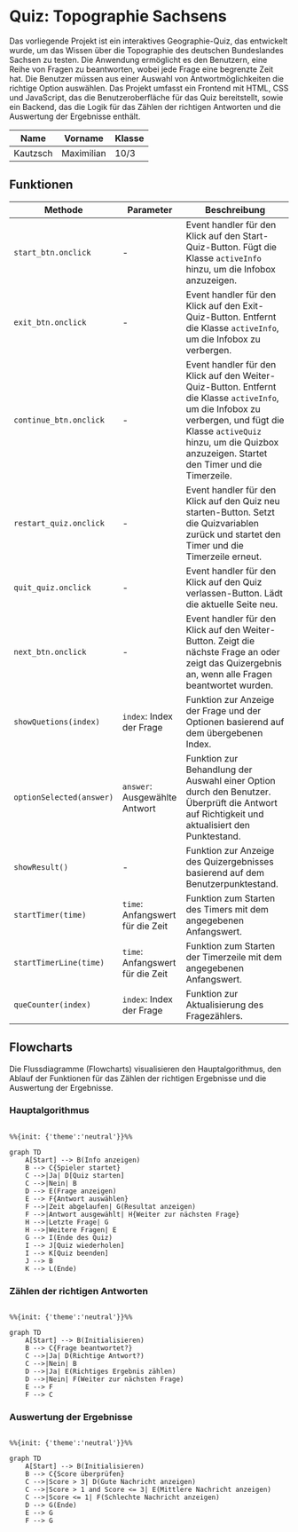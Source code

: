 # Quiz: Topographie Sachsens

Das vorliegende Projekt ist ein interaktives Geographie-Quiz, das entwickelt wurde, um das Wissen über die Topographie des deutschen Bundeslandes Sachsen zu testen. Die Anwendung ermöglicht es den Benutzern, eine Reihe von Fragen zu beantworten, wobei jede Frage eine begrenzte Zeit hat. Die Benutzer müssen aus einer Auswahl von Antwortmöglichkeiten die richtige Option auswählen. Das Projekt umfasst ein Frontend mit HTML, CSS und JavaScript, das die Benutzeroberfläche für das Quiz bereitstellt, sowie ein Backend, das die Logik für das Zählen der richtigen Antworten und die Auswertung der Ergebnisse enthält.

| Name     | Vorname    | Klasse |
| -------- | ---------- | ------ |
| Kautzsch | Maximilian | 10/3   |

## Funktionen

| Methode                  | Parameter                        | Beschreibung                                                                                                                                                                                                                    |
| ------------------------ | -------------------------------- | ------------------------------------------------------------------------------------------------------------------------------------------------------------------------------------------------------------------------------- |
| `start_btn.onclick`      | -                                | Event handler für den Klick auf den Start-Quiz-Button. Fügt die Klasse `activeInfo` hinzu, um die Infobox anzuzeigen.                                                                                                           |
| `exit_btn.onclick`       | -                                | Event handler für den Klick auf den Exit-Quiz-Button. Entfernt die Klasse `activeInfo`, um die Infobox zu verbergen.                                                                                                            |
| `continue_btn.onclick`   | -                                | Event handler für den Klick auf den Weiter-Quiz-Button. Entfernt die Klasse `activeInfo`, um die Infobox zu verbergen, und fügt die Klasse `activeQuiz` hinzu, um die Quizbox anzuzeigen. Startet den Timer und die Timerzeile. |
| `restart_quiz.onclick`   | -                                | Event handler für den Klick auf den Quiz neu starten-Button. Setzt die Quizvariablen zurück und startet den Timer und die Timerzeile erneut.                                                                                    |
| `quit_quiz.onclick`      | -                                | Event handler für den Klick auf den Quiz verlassen-Button. Lädt die aktuelle Seite neu.                                                                                                                                         |
| `next_btn.onclick`       | -                                | Event handler für den Klick auf den Weiter-Button. Zeigt die nächste Frage an oder zeigt das Quizergebnis an, wenn alle Fragen beantwortet wurden.                                                                              |
| `showQuetions(index)`    | `index`: Index der Frage         | Funktion zur Anzeige der Frage und der Optionen basierend auf dem übergebenen Index.                                                                                                                                            |
| `optionSelected(answer)` | `answer`: Ausgewählte Antwort    | Funktion zur Behandlung der Auswahl einer Option durch den Benutzer. Überprüft die Antwort auf Richtigkeit und aktualisiert den Punktestand.                                                                                    |
| `showResult()`           | -                                | Funktion zur Anzeige des Quizergebnisses basierend auf dem Benutzerpunktestand.                                                                                                                                                 |
| `startTimer(time)`       | `time`: Anfangswert für die Zeit | Funktion zum Starten des Timers mit dem angegebenen Anfangswert.                                                                                                                                                                |
| `startTimerLine(time)`   | `time`: Anfangswert für die Zeit | Funktion zum Starten der Timerzeile mit dem angegebenen Anfangswert.                                                                                                                                                            |
| `queCounter(index)`      | `index`: Index der Frage         | Funktion zur Aktualisierung des Fragezählers.                                                                                                                                                                                   |

## Flowcharts

Die Flussdiagramme (Flowcharts) visualisieren den Hauptalgorithmus, den Ablauf der Funktionen für das Zählen der richtigen Ergebnisse und die Auswertung der Ergebnisse.

### Hauptalgorithmus

```mermaid

%%{init: {'theme':'neutral'}}%%

graph TD
    A[Start] --> B(Info anzeigen)
    B --> C{Spieler startet}
    C -->|Ja| D[Quiz starten]
    C -->|Nein| B
    D --> E(Frage anzeigen)
    E --> F{Antwort auswählen}
    F -->|Zeit abgelaufen| G(Resultat anzeigen)
    F -->|Antwort ausgewählt| H{Weiter zur nächsten Frage}
    H -->|Letzte Frage| G
    H -->|Weitere Fragen| E
    G --> I(Ende des Quiz)
    I --> J[Quiz wiederholen]
    I --> K[Quiz beenden]
    J --> B
    K --> L(Ende)
```

### Zählen der richtigen Antworten

```mermaid

%%{init: {'theme':'neutral'}}%%

graph TD
    A[Start] --> B(Initialisieren)
    B --> C{Frage beantwortet?}
    C -->|Ja| D(Richtige Antwort?)
    C -->|Nein| B
    D -->|Ja| E(Richtiges Ergebnis zählen)
    D -->|Nein| F(Weiter zur nächsten Frage)
    E --> F
    F --> C
```

### Auswertung der Ergebnisse

```mermaid

%%{init: {'theme':'neutral'}}%%

graph TD
    A[Start] --> B(Initialisieren)
    B --> C{Score überprüfen}
    C -->|Score > 3| D(Gute Nachricht anzeigen)
    C -->|Score > 1 and Score <= 3| E(Mittlere Nachricht anzeigen)
    C -->|Score <= 1| F(Schlechte Nachricht anzeigen)
    D --> G(Ende)
    E --> G
    F --> G
```
